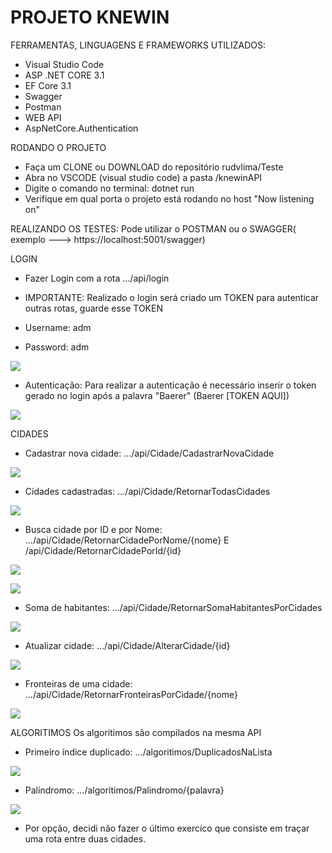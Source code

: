 # PROJETO KNEWIN


FERRAMENTAS, LINGUAGENS E FRAMEWORKS UTILIZADOS:
- Visual Studio Code
- ASP .NET CORE 3.1
- EF Core 3.1 
- Swagger
- Postman
- WEB API
- AspNetCore.Authentication


RODANDO O PROJETO
- Faça um CLONE ou DOWNLOAD do repositório rudvlima/Teste
- Abra no VSCODE (visual studio code) a pasta /knewinAPI 
- Digite o comando no terminal: dotnet run
- Verifique em qual porta o projeto está rodando no host "Now listening on"

REALIZANDO OS TESTES:
Pode utilizar o POSTMAN ou o SWAGGER( exemplo ---> https://localhost:5001/swagger)


LOGIN
- Fazer Login com a rota .../api/login
- IMPORTANTE: Realizado o login será criado um TOKEN para autenticar outras rotas, guarde esse TOKEN

- Username: adm
- Password: adm

<img src="/img/login.gif"></img>


- Autenticação:
Para realizar a autenticação é necessário inserir o token gerado no login após a palavra "Baerer" (Baerer [TOKEN AQUI])

<img src="/img/autorização.gif"></img>

CIDADES

- Cadastrar nova cidade: .../api/Cidade/CadastrarNovaCidade

<img src="/img/novaCidade.gif"></img>

- Cidades cadastradas: .../api/Cidade/RetornarTodasCidades

<img src="/img/todasCidades.gif"></img>

- Busca cidade por ID e por Nome: .../api/Cidade/RetornarCidadePorNome/{nome} E /api/Cidade/RetornarCidadePorId/{id}

<img src="/img/buscaCidadeID.gif"></img>

<img src="/img/buscaCidadeNome.gif"></img>

- Soma de habitantes: .../api/Cidade/RetornarSomaHabitantesPorCidades

<img src="/img/habitantes.gif"></img>

- Atualizar cidade: .../api/Cidade/AlterarCidade/{id}

<img src="/img/alterarCidade.gif"></img>

- Fronteiras de uma cidade: .../api/Cidade/RetornarFronteirasPorCidade/{nome}

<img src="/img/fronteiras.gif"></img>

ALGORITIMOS
Os algoritimos são compilados na mesma API

- Primeiro índice duplicado: .../algoritimos/DuplicadosNaLista

<img src="/img/duplicados.gif"></img>

- Palíndromo: .../algoritimos/Palindromo/{palavra}

<img src="/img/palindromo.gif"></img>


- Por opção, decidi não fazer o último exercíco que consiste em traçar uma rota entre duas cidades.